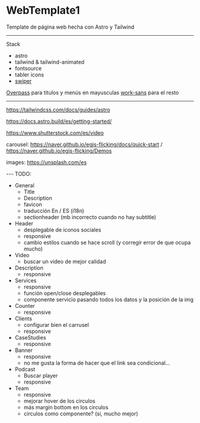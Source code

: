 # WebTemplate1
Template de página web hecha con Astro y Tailwind

---
Stack
- astro
- tailwind & tailwind-animated
- fontsource
- tabler icons
- [swiper](https://swiperjs.com/)

[Overpass](https://fontsource.org/fonts/overpass/) para titulos y menús en mayusculas
[work-sans](https://fontsource.org/fonts/work-sans/) para el resto

---
https://tailwindcss.com/docs/guides/astro

https://docs.astro.build/es/getting-started/

https://www.shutterstock.com/es/video

carousel: https://naver.github.io/egjs-flicking/docs/quick-start / https://naver.github.io/egjs-flicking/Demos

images: https://unsplash.com/es

--- TODO:
- General
    - Title
    - Description
    - favicon
    - traducción En / ES (i18n)
    - sectionheader (mb incorrecto cuando no hay subtitle)
- Header
    - desplegable de iconos sociales
    - responsive
    - cambio estilos cuando se hace scroll (y corregir error de que ocupa mucho)
- Video
    - buscar un video de mejor calidad
- Description
    - responsive
- Services
    - responsive
    - función open/close desplegables
    - componente servicio pasando todos los datos y la posición de la img
- Counter
    - responsive
- Clients
    - configurar bien el carrusel
    - responsive
- CaseStudies
    - responsive
- Banner 
    - responsive
    - no me gusta la forma de hacer que el link sea condicional... 
- Podcast
    - Buscar player
    - responsive
- Team
    - responsive
    - mejorar hover de los circulos
    - más margin bottom en los circulos
    - circulos como componente? (si, mucho mejor)